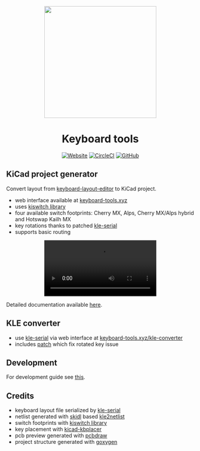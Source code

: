 <div align="center">

<a href="https://keyboard-tools.xyz/">
  <img src="https://raw.githubusercontent.com/adamws/keyboard-tools/master/webapp/src/assets/logo.png" width="300">
</a>

# Keyboard tools

[![Website](https://img.shields.io/website?down_message=offline&up_message=up&url=http%3A%2F%2Fkeyboard-tools.xyz)](http://keyboard-tools.xyz)
[![CircleCI](https://circleci.com/gh/adamws/keyboard-tools.svg?style=shield)](https://circleci.com/gh/adamws/keyboard-tools/tree/master)
[![GitHub](https://img.shields.io/github/license/adamws/keyboard-tools)](https://github.com/adamws/keyboard-tools/blob/master/LICENSE)

</div>

## KiCad project generator

Convert layout from [keyboard-layout-editor](http://www.keyboard-layout-editor.com/) to KiCad project.

- web interface available at [keyboard-tools.xyz](http://keyboard-tools.xyz)
- uses [kiswitch library](https://github.com/kiswitch/kiswitch)
- four available switch footprints: Cherry MX, Alps, Cherry MX/Alps hybrid and Hotswap Kailh MX
- key rotations thanks to patched [kle-serial](https://github.com/ijprest/kle-serial)
- supports basic routing

<div align="center">
<video src="https://user-images.githubusercontent.com/12676586/211151537-f8073936-38b9-4db1-9f49-ee6022086770.mp4">
</div>


Detailed documentation available [here](https://adamws.github.io/keyboard-tools).

## KLE converter

- use [kle-serial](https://github.com/ijprest/kle-serial) via web interface at [keyboard-tools.xyz/kle-converter](http://keyboard-tools.xyz/kle-converter)
- includes [patch](https://github.com/ijprest/kle-serial/pull/1) which fix
  rotated key issue

## Development

For development guide see [this](https://adamws.github.io/keyboard-tools/development).

## Credits

- keyboard layout file serialized by [kle-serial](https://github.com/ijprest/kle-serial)
- netlist generated with [skidl](https://github.com/xesscorp/skidl) based [kle2netlist](https://github.com/adamws/kle2netlist)
- switch footprints with [kiswitch library](https://github.com/kiswitch/kiswitch)
- key placement with [kicad-kbplacer](https://github.com/adamws/kicad-kbplacer)
- pcb preview generated with [pcbdraw](https://github.com/yaqwsx/PcbDraw)
- project structure generated with [goxygen](https://github.com/Shpota/goxygen)
